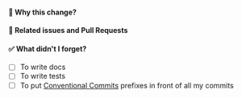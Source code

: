 
#### :rocket: Why this change?

#### :memo: Related issues and Pull Requests

#### :white_check_mark: What didn't I forget?

- [ ] To write docs
- [ ] To write tests
- [ ] To put [Conventional Commits](http://conventionalcommits.org/) prefixes in front of all my commits
